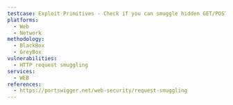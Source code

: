 ```yaml
---
testcase: Exploit Primitives - Check if you can smuggle hidden GET/POST requests to restricted/back-end-only routes by prepending them after a CL.TE/TE.CL attack. Web (HTTP/HTTPS) service
platforms: 
  - Web
  - Network
methodology: 
  - BlackBox
  - GreyBox
vulnerabilities:
  - HTTP request smuggling
services:
  - WEB
references:
  - https://portswigger.net/web-security/request-smuggling
---
```

